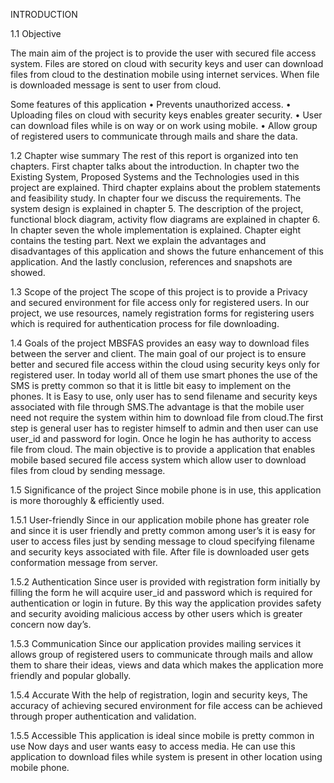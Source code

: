 
INTRODUCTION

1.1 Objective

The main aim of the project is to provide the user with secured file access system. Files are stored on cloud with security keys and user can download files from cloud to the destination mobile using internet services. When file is downloaded message is sent to user from cloud.

Some features of this application
• Prevents unauthorized access.
• Uploading files on cloud with security keys enables greater security.
• User can download files while is on way or on work using mobile.
• Allow group of registered users to communicate through mails and share the data.


1.2 Chapter wise summary
The rest of this report is organized into ten chapters. First chapter talks about the introduction. In chapter two the Existing System, Proposed Systems and the Technologies used in this project are explained. Third chapter explains about the problem statements and feasibility study. In chapter four we discuss the requirements. The system design  is explained in chapter 5.  The description of the project, functional block diagram, activity flow diagrams are explained in chapter 6. In chapter seven the whole implementation is explained. Chapter eight contains the testing part. Next we explain the advantages and disadvantages of this application and shows the future enhancement of this application. And the lastly conclusion, references and snapshots are showed.
	  
	  
1.3 Scope of the project
The scope of this project is to provide a Privacy and secured environment for file access only for registered users.  In our project, we use resources, namely registration forms for registering users which is required for authentication process for file downloading.  
	
	
1.4  Goals of the project
MBSFAS provides an easy way to download files between the server and client. The main goal of our project is to ensure better and secured file access within the cloud using security keys only for registered user. In today world all of them use smart phones the use of the SMS is pretty common so that it is little bit easy to implement on the phones. It is Easy to use, only user has to send filename and security keys associated with file through SMS.The advantage is that the mobile user need not require the system within him to download file from cloud.The first step is general user has to register himself to admin and then user can use user_id and password for login. Once he login he has authority to access file from cloud. The main objective is to provide a application that enables mobile based secured file access system which allow user to download files from cloud by sending message. 


1.5 Significance of the project 
Since mobile phone is in use, this application is more thoroughly & efficiently used. 

1.5.1 User-friendly 
Since in our application mobile phone has greater role and since it is user friendly and pretty common among user’s it is easy for user to access files just by sending message to cloud specifying filename and security keys associated with file. After  file is downloaded user gets conformation message from server. 

1.5.2 Authentication 
Since user is provided with registration form initially by filling the form he will acquire user_id and password which is required for authentication or login in future. By this way the application provides safety and security avoiding malicious access by other users which is greater concern now day’s. 


1.5.3 Communication
Since our application provides mailing services it allows group of registered users to communicate through mails and allow them to share their ideas, views and data which makes the application more friendly and popular globally.

1.5.4 Accurate 
With the help of registration, login and security keys, The accuracy of achieving secured environment for file access can be achieved through proper authentication and validation.

1.5.5 Accessible 
This application is ideal since mobile is pretty common in use Now days and user wants easy to access media. He can use this application to download files while system is present in other location using mobile phone. 
